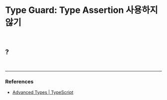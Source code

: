 # Type Guard: Type Assertion 사용하지 않기

<br>

## ?

<br>

---

### References

- [Advanced Types | TypeScript](https://www.typescriptlang.org/docs/handbook/advanced-types.html)

